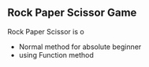 ## Rock Paper Scissor Game
Rock Paper Scissor is o
  - Normal method for absolute beginner
  - using Function method
  
